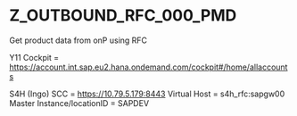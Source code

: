 # Z_OUTBOUND_RFC_000_PMD
Get product data from onP using RFC

Y11
Cockpit = https://account.int.sap.eu2.hana.ondemand.com/cockpit#/home/allaccounts 



S4H (Ingo) SCC = https://10.79.5.179:8443
Virtual Host = s4h_rfc:sapgw00
Master Instance/locationID = SAPDEV




